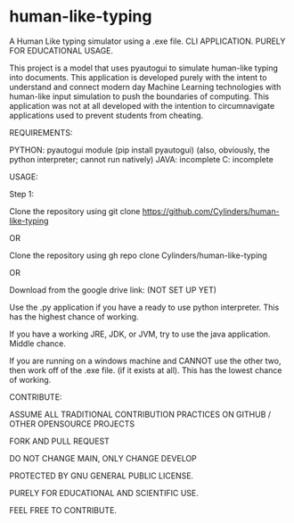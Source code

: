 # human-like-typing
A Human Like typing simulator using a .exe file. CLI APPLICATION. PURELY FOR EDUCATIONAL USAGE. 


This project is a model that uses pyautogui to simulate human-like typing into documents. This application is developed purely with the intent to understand and connect modern day Machine Learning technologies with human-like input simulation to push the boundaries of computing. This application was not at all developed with the intention to circumnavigate applications used to prevent students from cheating. 

REQUIREMENTS: 

PYTHON: pyautogui module (pip install pyautogui) (also, obviously, the python interpreter; cannot run natively) 
JAVA: incomplete
C: incomplete



USAGE: 

Step 1: 

Clone the repository using git clone https://github.com/Cylinders/human-like-typing 

OR 

Clone the repository using gh repo clone Cylinders/human-like-typing 

OR 

Download from the google drive link: (NOT SET UP YET) 


Use the .py application if you have a ready to use python interpreter. This has the highest chance of working. 

If you have a working JRE, JDK, or JVM, try to use the java application. Middle chance. 

If you are running on a windows machine and CANNOT use the other two, then work off of the .exe file. (if it exists at all). This has the lowest chance of working. 



CONTRIBUTE: 

ASSUME ALL TRADITIONAL CONTRIBUTION PRACTICES ON GITHUB / OTHER OPENSOURCE PROJECTS 

FORK AND PULL REQUEST 

DO NOT CHANGE MAIN, ONLY CHANGE DEVELOP


PROTECTED BY GNU GENERAL PUBLIC LICENSE. 

PURELY FOR EDUCATIONAL AND SCIENTIFIC USE. 

FEEL FREE TO CONTRIBUTE. 